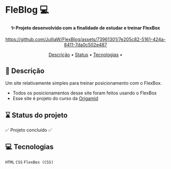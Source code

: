 # FleBlog 💻
<h4 align="center">✨ Projeto desenvolvido com a finalidade de estudar e treinar FlexBox</h4>

<div align="center">

https://github.com/JulliaW/FlexBlog/assets/73961301/7e205c82-5161-424a-8411-7da0c502e487

</div>

<p align="center">
 <a href="#objetivos">Descrição</a> •
 <a href="#status">Status</a> • 
 <a href="#tec">Tecnologias</a> • 
</p>

<h2 id="objetivos">📜 Descrição</h2>

Um site relativamente simples para treinar posicionamento com o FlexBox.

* Todos os posicionamentos desse site foram feitos usando o FlexBox
* Esse site é projeto do curso da [Origamid]([https://link-url-here.org](https://www.origamid.com/)) 

<h2 id="status">⌛ Status do projeto</h2>

:white_check_mark: Projeto concluído :white_check_mark:

<h2 id="tec">💻 Tecnologias</h2>

``HTML``
``CSS``
``FlexBox (CSS)``

